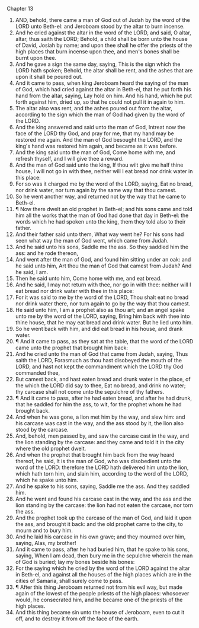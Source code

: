 

Chapter 13

1. AND, behold, there came a man of God out of Judah by the word of the LORD unto Beth-el: and Jeroboam stood by the altar to burn incense.
2. And he cried against the altar in the word of the LORD, and said, O altar, altar, thus saith the LORD; Behold, a child shall be born unto the house of David, Josiah by name; and upon thee shall he offer the priests of the high places that burn incense upon thee, and men's bones shall be burnt upon thee.
3. And he gave a sign the same day, saying, This is the sign which the LORD hath spoken; Behold, the altar shall be rent, and the ashes that are upon it shall be poured out.
4. And it came to pass, when king Jeroboam heard the saying of the man of God, which had cried against the altar in Beth-el, that he put forth his hand from the altar, saying, Lay hold on him.  And his hand, which he put forth against him, dried up, so that he could not pull it in again to him.
5. The altar also was rent, and the ashes poured out from the altar, according to the sign which the man of God had given by the word of the LORD.
6. And the king answered and said unto the man of God, Intreat now the face of the LORD thy God, and pray for me, that my hand may be restored me again.  And the man of God besought the LORD, and the king's hand was restored him again, and became as it was before.
7. And the king said unto the man of God, Come home with me, and refresh thyself, and I will give thee a reward.
8. And the man of God said unto the king, If thou wilt give me half thine house, I will not go in with thee, neither will I eat bread nor drink water in this place:
9. For so was it charged me by the word of the LORD, saying, Eat no bread, nor drink water, nor turn again by the same way that thou camest.
10. So he went another way, and returned not by the way that he came to Beth-el.
11. ¶ Now there dwelt an old prophet in Beth-el; and his sons came and told him all the works that the man of God had done that day in Beth-el: the words which he had spoken unto the king, them they told also to their father.
12. And their father said unto them, What way went he?  For his sons had seen what way the man of God went, which came from Judah.
13. And he said unto his sons, Saddle me the ass.  So they saddled him the ass: and he rode thereon,
14. And went after the man of God, and found him sitting under an oak: and he said unto him, Art thou the man of God that camest from Judah?  And he said, I am.
15. Then he said unto him, Come home with me, and eat bread.
16. And he said, I may not return with thee, nor go in with thee: neither will I eat bread nor drink water with thee in this place:
17. For it was said to me by the word of the LORD, Thou shalt eat no bread nor drink water there, nor turn again to go by the way that thou camest.
18. He said unto him, I am a prophet also as thou art; and an angel spake unto me by the word of the LORD, saying, Bring him back with thee into thine house, that he may eat bread and drink water.  But he lied unto him.
19. So he went back with him, and did eat bread in his house, and drank water.
20. ¶ And it came to pass, as they sat at the table, that the word of the LORD came unto the prophet that brought him back:
21. And he cried unto the man of God that came from Judah, saying, Thus saith the LORD, Forasmuch as thou hast disobeyed the mouth of the LORD, and hast not kept the commandment which the LORD thy God commanded thee,
22. But camest back, and hast eaten bread and drunk water in the place, of the which the LORD did say to thee, Eat no bread, and drink no water; thy carcase shall not come unto the sepulchre of thy fathers.
23. ¶ And it came to pass, after he had eaten bread, and after he had drunk, that he saddled for him the ass, to wit, for the prophet whom he had brought back.
24. And when he was gone, a lion met him by the way, and slew him: and his carcase was cast in the way, and the ass stood by it, the lion also stood by the carcase.
25. And, behold, men passed by, and saw the carcase cast in the way, and the lion standing by the carcase: and they came and told it in the city where the old prophet dwelt.
26. And when the prophet that brought him back from the way heard thereof, he said, It is the man of God, who was disobedient unto the word of the LORD: therefore the LORD hath delivered him unto the lion, which hath torn him, and slain him, according to the word of the LORD, which he spake unto him.
27. And he spake to his sons, saying, Saddle me the ass.  And they saddled him.
28. And he went and found his carcase cast in the way, and the ass and the lion standing by the carcase: the lion had not eaten the carcase, nor torn the ass.
29. And the prophet took up the carcase of the man of God, and laid it upon the ass, and brought it back: and the old prophet came to the city, to mourn and to bury him.
30. And he laid his carcase in his own grave; and they mourned over him, saying, Alas, my brother!
31. And it came to pass, after he had buried him, that he spake to his sons, saying, When I am dead, then bury me in the sepulchre wherein the man of God is buried; lay my bones beside his bones:
32. For the saying which he cried by the word of the LORD against the altar in Beth-el, and against all the houses of the high places which are in the cities of Samaria, shall surely come to pass.
33. ¶ After this thing Jeroboam returned not from his evil way, but made again of the lowest of the people priests of the high places: whosoever would, he consecrated him, and he became one of the priests of the high places.
34. And this thing became sin unto the house of Jeroboam, even to cut it off, and to destroy it from off the face of the earth.
